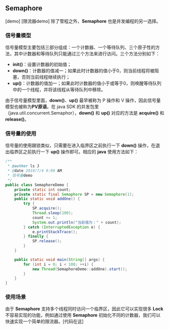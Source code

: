 ﻿## **Semaphore**
[demo]
[限流器demo]
除了管程之外，**Semaphore** 也是并发编程的另一选择。

### 信号量模型

信号量模型主要包括三部分组成：一个计数器、一个等待队列、三个原子性的方法，其中计数器和等待队列只能通过三个方法来进行访问。三个方法分别如下：

- **init()**：设置计数器的初始值；
- **down()**：计数器的值减一；如果此时计数器的值小于0，则当前线程将被阻塞，否则当前线程继续执行；
- **up()**：计数器的值加一；如果此时计数器的值小于或等于0，则唤醒等待队列中的一个线程，并将该线程从等待队列中移除。

由于信号量模型里面，**down()**、**up()** 最早被称为 P 操作和 V 操作，因此信号量模型也被称为**PV原语**。在 java SDK 的并发包里（java.util.concurrent.Semaphor），**down()** 和  **up()** 对应的方法是 **acquire()** 和 **release()**。

### 信号量的使用

信号量的使用跟锁类似，只需要在进入临界区之前执行一下 **down()** 操作，在退出临界区之前执行一下 **up()** 操作即可。相应的 **java** 使用方法如下：
```java
/**
 * @author ls J
 * @date 2019/7/4 9:09 AM
 * 信号量demo
 */
public class SemaphoreDemo {
    private static int count;
    private static final Semaphore SP = new Semaphore(1);
    public static void addOne() {
        try {
            SP.acquire();
            Thread.sleep(100);
            count += 1;
            System.out.println("当前值为：" + count);
        } catch (InterruptedException e) {
            e.printStackTrace();
        } finally {
            SP.release();
        }
    }

    public static void main(String[] args) {
        for (int i = 0; i < 100; ++i) {
            new Thread(SemaphoreDemo::addOne).start();
        }
    }
}

```
### 使用场景
由于 **Semaphore** 支持多个线程同时访问一个临界区，因此它可以实现很多 **Lock** 不容易实现的功能，例如通过使用 **Semaphore** 初始化不同的计数器，我们可以快速实现一个简单的限流器。[代码在这]